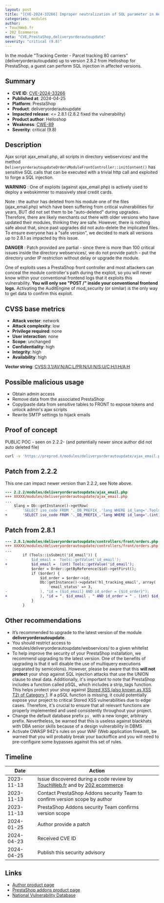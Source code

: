 ```yaml
---
layout: post
title: "[CVE-2024-33266] Improper neutralization of SQL parameter in Helloshop - Tracking Center - Parcel tracking 80 carriers module for PrestaShop"
categories: modules
author:
- TouchWeb.fr
- 202 Ecommerce
meta: "CVE,PrestaShop,deliveryorderautoupdate"
severity: "critical (9.8)"
---
```


In the module "Tracking Center - Parcel tracking 80 carriers" (deliveryorderautoupdate) up to version 2.8.2 from Helloshop for PrestaShop, a guest can perform SQL injection in affected versions.


## Summary

* **CVE ID**: [CVE-2024-33266](https://cve.mitre.org/cgi-bin/cvename.cgi?name=CVE-2024-33266)
* **Published at**: 2024-04-25
* **Platform**: PrestaShop
* **Product**: deliveryorderautoupdate
* **Impacted release**: <= 2.8.1 (2.8.2 fixed the vulnerability)
* **Product author**: Helloshop
* **Weakness**: [CWE-89](https://cwe.mitre.org/data/definitions/89.html)
* **Severity**: critical (9.8)

## Description

Ajax script ajax_email.php, all scripts in directory webservices/ and the method `DeliveryorderautoupdateOrdersModuleFrontController::initContent()` has sensitive SQL calls that can be executed with a trivial http call and exploited to forge a SQL injection.

**WARNING** : One of exploits (against ajax_email.php) is actively used to deploy a webskimmer to massively steal credit cards.

Note : the author has deleted from his module one of the files (ajax_email.php) which have been suffering from critical vulnerabilities for years, BUT did not set them to be "auto-deleted" during upgrades. Therefore, there are likely merchants out there with older versions who have updated their modules, thinking they are safe. However, there is nothing safe about that, since past upgrades did not auto-delete the implicated files. To ensure everyone has a "safe version", we decided to mark all versions up to 2.8.1 as impacted by this issue.

**DANGER** : Patch provided are partial - since there is more than 100 critical issues inside the directory webservices/, we do not provide patch - put the directory under IP restriction without delay or upgrade the module.

One of exploits uses a PrestaShop front controller and most attackers can conceal the module controller's path during the exploit, so you will never know within your conventional frontend logs that it exploits this vulnerability. **You will only see "POST /" inside your conventional frontend logs.** Activating the AuditEngine of mod_security (or similar) is the only way to get data to confirm this exploit.

## CVSS base metrics

* **Attack vector**: network
* **Attack complexity**: low
* **Privilege required**: none
* **User interaction**: none
* **Scope**: unchanged
* **Confidentiality**: high
* **Integrity**: high
* **Availability**: high

**Vector string**: [CVSS:3.1/AV:N/AC:L/PR:N/UI:N/S:U/C:H/I:H/A:H](https://nvd.nist.gov/vuln-metrics/cvss/v3-calculator?vector=AV:N/AC:L/PR:N/UI:N/S:U/C:H/I:H/A:H)

## Possible malicious usage

* Obtain admin access
* Remove data from the associated PrestaShop
* Copy/paste data from sensitive tables to FRONT to expose tokens and unlock admin's ajax scripts
* Rewrite SMTP settings to hijack emails


## Proof of concept

PUBLIC POC - seen on 2.2.2- (and potentially newer since author did not auto deleted file)

```bash
curl -v 'https://preprod.X/modules/deliveryorderautoupdate/ajax_email.php?lang=1;select(0x73656C65637420736C656570283432293B)INTO@a;prepare`b`from@a;execute`b`;--'
```

## Patch from 2.2.2

This one can impact newer version than 2.2.2, see Note above.

```diff
--- 2.2.2/modules/deliveryorderautoupdate/ajax_email.php
+++ XXXXX/modules/deliveryorderautoupdate/ajax_email.php
...
    $lang = Db::getInstance()->getRow(
-       'SELECT iso_code FROM '._DB_PREFIX_.'lang WHERE id_lang='.Tools::getValue('lang')
+       'SELECT iso_code FROM '._DB_PREFIX_.'lang WHERE id_lang='.(int) Tools::getValue('lang')
```

## Patch from 2.8.1

```diff
--- 2.8.1/modules/deliveryorderautoupdate/controllers/front/orders.php
+++ XXXXX/modules/deliveryorderautoupdate/controllers/front/orders.php
...
        if (Tools::isSubmit('id_email')) {
-           $id_email =  Tools::getValue('id_email');
+           $id_email =  (int) Tools::getValue('id_email');
            $order = Order::getByReference($id)->getFirst();
            if ($order) {
                $id_order = $order->id;
                Db::getInstance()->update('hl_tracking_email', array(
                    'email_status' => 3,
-               ), "id = {$id_email} AND id_order = {$id_order}");
+               ), "id = ". $id_email . " AND id_order = " . (int) $id_order);
            }
        }
```


## Other recommendations

* It’s recommended to upgrade to the latest version of the module **deliveryorderautoupdate**.
* You should restrict access to modules/deliveryorderautoupdate/webservices/ to a given whitelist
* To help improve the security of your PrestaShop installation, we recommend upgrading to the latest version. One of the benefits of upgrading is that it will disable the use of multiquery executions (separated by semicolons). However, please be aware that this **will not protect** your shop against SQL injection attacks that use the UNION clause to steal data. Additionally, it's important to note that PrestaShop includes a function called pSQL, which includes a strip_tags function. This helps protect your shop against [Stored XSS (also known as XSS T2) of Category 1](https://security.friendsofpresta.org/modules/2023/02/07/stored-xss.html). If a pSQL function is missing, it could potentially expose your project to critical Stored XSS vulnerabilities due to edge cases. Therefore, it's crucial to ensure that all relevant functions are properly implemented and used consistently throughout your project.
* Change the default database prefix `ps_` with a new longer, arbitrary prefix. Nevertheless, be warned that this is useless against blackhats with DBA senior skills because of a design vulnerability in DBMS
* Activate OWASP 942's rules on your WAF (Web application firewall), be warned that you will probably break your backoffice and you will need to pre-configure some bypasses against this set of rules.

## Timeline

| Date | Action |
|--|--|
| 2023-11-13 | Issue discovered during a code review by [TouchWeb.fr](https://www.touchweb.fr) and by [202 ecommerce](https://www.202-ecommerce.com/) |
| 2023-11-13 | Contact PrestaShop Addons security Team to confirm version scope by author |
| 2023-11-13 | PrestaShop Addons security Team confirms version scope |
| 2024-01-25 | Author provide a patch |
| 2024-04-23 | Received CVE ID |
| 2024-04-25 | Publish this security advisory |

## Links

* [Author product page](https://helloshop.com/fr/modules-pour-prestashop/2-module-tracking-center-pour-prestashop.html)
* [PrestaShop addons product page](https://addons.prestashop.com/en/delivery-tracking/22347-tracking-center-parcel-tracking-80-carriers.html)
* [National Vulnerability Database](https://nvd.nist.gov/vuln/detail/CVE-2024-33266)
